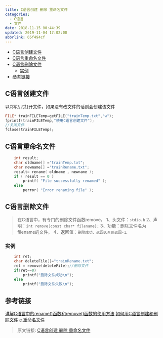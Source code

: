 ```yaml
---
title: C语言创建 删除 重命名文件
categories: 
  - C语言
  - 文件
date: 2018-11-15 00:44:39
updated: 2019-11-04 17:02:00
abbrlink: 65f494cf
---
```

- [C语言创建文件](/blog/65f494cf/#C语言创建文件)
- [C语言重命名文件](/blog/65f494cf/#C语言重命名文件)
- [C语言删除文件](/blog/65f494cf/#C语言删除文件)
    - [实例](/blog/65f494cf/#实例)
- [参考链接](/blog/65f494cf/#参考链接)

<!--more-->
<script src="https://cdn.bootcss.com/jquery/3.4.0/jquery.slim.min.js"></script>
<script>$(document).ready(function () {$(".post-body > ul:nth-child(1)").hide();});</script>

<!--end-->
## C语言创建文件 ##
以`只写方式`打开文件，如果没有改文件的话则会创建该文件
```c
FILE* trainFILETemp=getFILE("trainTemp.txt","w");
fprintf(trainFILETemp,"使用C语言创建文件");
//关闭文件
fclose(trainFILETemp);
```
## C语言重命名文件 ##

```c
	int result;
	char oldname[] ="trainTemp.txt";
	char newname[] ="trainRename.txt";
	result= rename( oldname , newname );
	if ( result == 0 )
		printf( "File successfully renamed" );
	else
		perror( "Error renaming file" );
```
## C语言删除文件 ##
> 在C语言中，有专门的删除文件函数remove。
> 1、头文件：`stdio.h`
> 2、声明：`int remove(const char* filename);`
> 3、功能：删除文件名为filename的文件。 
> 4、返回值：`删除成功，返回0`.`否则返回-1`.
### 实例 ###
```c
	int ret;
	char deleteFile[]="trainRename.txt";
	ret = remove(deleteFile);//删除文件
	if(ret==0)
	    printf("删除文件成功\n");
	else
	    printf("删除文件失败\n");
```
## 参考链接 ##
[详解C语言中的rename()函数和remove()函数的使用方法](https://www.jb51.net/article/71801.htm)
[如何用C语言创建和删除文件](https://zhidao.baidu.com/question/267104376240933125.html)
[c 重命名文件](https://blog.csdn.net/goodboy_wkx/article/details/45561327)
>原文链接: [C语言创建 删除 重命名文件](https://lanlan2017.github.io/blog/65f494cf/)
